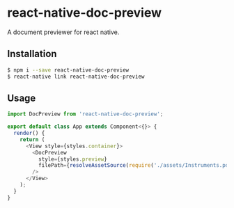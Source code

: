 # react-native-doc-preview

A document previewer for react native.

## Installation

```sh
$ npm i --save react-native-doc-preview
$ react-native link react-native-doc-preview
```

## Usage

```js
import DocPreview from 'react-native-doc-preview';

export default class App extends Component<{}> {
  render() {
    return (
      <View style={styles.container}>
        <DocPreview
          style={styles.preview}
          filePath={resolveAssetSource(require('./assets/Instruments.pdf')).uri}
        />
      </View>
    );
  }
}
```
